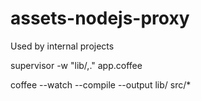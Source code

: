assets-nodejs-proxy
===================

Used by internal projects


supervisor -w "lib/,." app.coffee

coffee --watch --compile --output lib/ src/*
